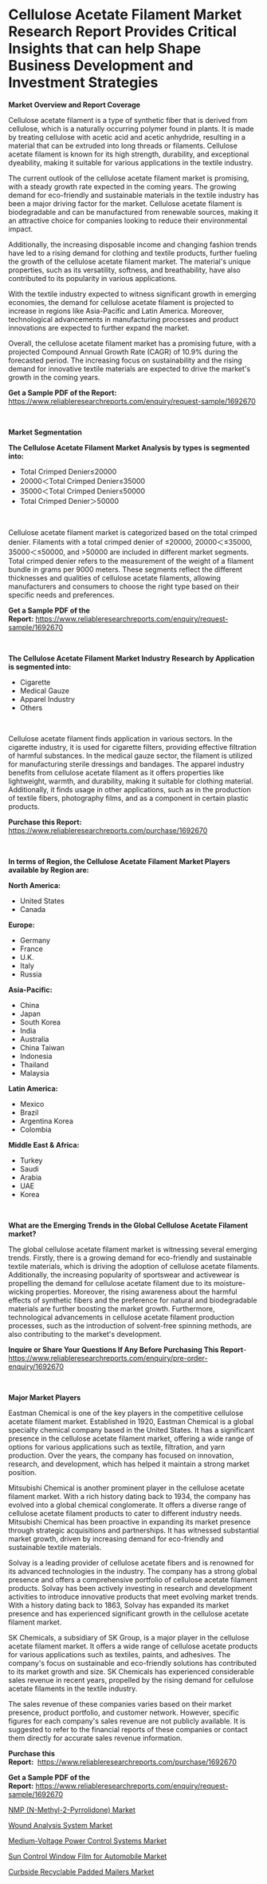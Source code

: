 <p><h1>Cellulose Acetate Filament Market Research Report Provides Critical Insights that can help Shape Business Development and Investment Strategies</h1></p><p><strong>Market Overview and Report Coverage</strong></p>
<p><p>Cellulose acetate filament is a type of synthetic fiber that is derived from cellulose, which is a naturally occurring polymer found in plants. It is made by treating cellulose with acetic acid and acetic anhydride, resulting in a material that can be extruded into long threads or filaments. Cellulose acetate filament is known for its high strength, durability, and exceptional dyeability, making it suitable for various applications in the textile industry.</p><p>The current outlook of the cellulose acetate filament market is promising, with a steady growth rate expected in the coming years. The growing demand for eco-friendly and sustainable materials in the textile industry has been a major driving factor for the market. Cellulose acetate filament is biodegradable and can be manufactured from renewable sources, making it an attractive choice for companies looking to reduce their environmental impact.</p><p>Additionally, the increasing disposable income and changing fashion trends have led to a rising demand for clothing and textile products, further fueling the growth of the cellulose acetate filament market. The material's unique properties, such as its versatility, softness, and breathability, have also contributed to its popularity in various applications.</p><p>With the textile industry expected to witness significant growth in emerging economies, the demand for cellulose acetate filament is projected to increase in regions like Asia-Pacific and Latin America. Moreover, technological advancements in manufacturing processes and product innovations are expected to further expand the market.</p><p>Overall, the cellulose acetate filament market has a promising future, with a projected Compound Annual Growth Rate (CAGR) of 10.9% during the forecasted period. The increasing focus on sustainability and the rising demand for innovative textile materials are expected to drive the market's growth in the coming years.</p></p>
<p><strong>Get a Sample PDF of the Report:</strong> <a href="https://www.reliableresearchreports.com/enquiry/request-sample/1692670">https://www.reliableresearchreports.com/enquiry/request-sample/1692670</a></p>
<p>&nbsp;</p>
<p><strong>Market Segmentation</strong></p>
<p><strong>The Cellulose Acetate Filament Market Analysis by types is segmented into:</strong></p>
<p><ul><li>Total Crimped Denier≤20000</li><li>20000＜Total Crimped Denier≤35000</li><li>35000＜Total Crimped Denier≤50000</li><li>Total Crimped Denier＞50000</li></ul></p>
<p>&nbsp;</p>
<p><p>Cellulose acetate filament market is categorized based on the total crimped denier. Filaments with a total crimped denier of ≤20000, 20000＜≤35000, 35000＜≤50000, and >50000 are included in different market segments. Total crimped denier refers to the measurement of the weight of a filament bundle in grams per 9000 meters. These segments reflect the different thicknesses and qualities of cellulose acetate filaments, allowing manufacturers and consumers to choose the right type based on their specific needs and preferences.</p></p>
<p><strong>Get a Sample PDF of the Report:</strong>&nbsp;<a href="https://www.reliableresearchreports.com/enquiry/request-sample/1692670">https://www.reliableresearchreports.com/enquiry/request-sample/1692670</a></p>
<p>&nbsp;</p>
<p><strong>The Cellulose Acetate Filament Market Industry Research by Application is segmented into:</strong></p>
<p><ul><li>Cigarette</li><li>Medical Gauze</li><li>Apparel Industry</li><li>Others</li></ul></p>
<p>&nbsp;</p>
<p><p>Cellulose acetate filament finds application in various sectors. In the cigarette industry, it is used for cigarette filters, providing effective filtration of harmful substances. In the medical gauze sector, the filament is utilized for manufacturing sterile dressings and bandages. The apparel industry benefits from cellulose acetate filament as it offers properties like lightweight, warmth, and durability, making it suitable for clothing material. Additionally, it finds usage in other applications, such as in the production of textile fibers, photography films, and as a component in certain plastic products.</p></p>
<p><strong>Purchase this Report:</strong>&nbsp; <a href="https://www.reliableresearchreports.com/purchase/1692670">https://www.reliableresearchreports.com/purchase/1692670</a></p>
<p>&nbsp;</p>
<p><strong>In terms of Region, the Cellulose Acetate Filament Market Players available by Region are:</strong></p>
<p>
    <p> <strong> North America: </strong>
        <ul>
            <li>United States</li>
            <li>Canada</li>
        </ul>
        </p> 
    <p> <strong> Europe: </strong>
        <ul>
            <li>Germany</li>
            <li>France</li>
            <li>U.K.</li>
            <li>Italy</li>
            <li>Russia</li>
        </ul>
        </p> 
    <p> <strong> Asia-Pacific: </strong>
        <ul>
            <li>China</li>
            <li>Japan</li>
            <li>South Korea</li>
            <li>India</li>
            <li>Australia</li>
            <li>China Taiwan</li>
            <li>Indonesia</li>
            <li>Thailand</li>
            <li>Malaysia</li>
        </ul>
        </p> 
    <p> <strong> Latin America: </strong>
        <ul>
            <li>Mexico</li>
            <li>Brazil</li>
            <li>Argentina Korea</li>
            <li>Colombia</li>
        </ul>
        </p> 
    <p> <strong> Middle East & Africa: </strong>
        <ul>
            <li>Turkey</li>
            <li>Saudi</li>
            <li>Arabia</li>
            <li>UAE</li>
            <li>Korea</li>
        </ul>
    </p>
    </p>
<p>&nbsp;</p>
<p><strong>What are the Emerging Trends in the Global Cellulose Acetate Filament market?</strong></p>
<p><p>The global cellulose acetate filament market is witnessing several emerging trends. Firstly, there is a growing demand for eco-friendly and sustainable textile materials, which is driving the adoption of cellulose acetate filaments. Additionally, the increasing popularity of sportswear and activewear is propelling the demand for cellulose acetate filament due to its moisture-wicking properties. Moreover, the rising awareness about the harmful effects of synthetic fibers and the preference for natural and biodegradable materials are further boosting the market growth. Furthermore, technological advancements in cellulose acetate filament production processes, such as the introduction of solvent-free spinning methods, are also contributing to the market's development.</p></p>
<p><strong>Inquire or Share Your Questions If Any Before Purchasing This Report</strong>- <a href="https://www.reliableresearchreports.com/enquiry/pre-order-enquiry/1692670">https://www.reliableresearchreports.com/enquiry/pre-order-enquiry/1692670</a></p>
<p>&nbsp;</p>
<p><strong>Major Market Players</strong></p>
<p><p>Eastman Chemical is one of the key players in the competitive cellulose acetate filament market. Established in 1920, Eastman Chemical is a global specialty chemical company based in the United States. It has a significant presence in the cellulose acetate filament market, offering a wide range of options for various applications such as textile, filtration, and yarn production. Over the years, the company has focused on innovation, research, and development, which has helped it maintain a strong market position.</p><p>Mitsubishi Chemical is another prominent player in the cellulose acetate filament market. With a rich history dating back to 1934, the company has evolved into a global chemical conglomerate. It offers a diverse range of cellulose acetate filament products to cater to different industry needs. Mitsubishi Chemical has been proactive in expanding its market presence through strategic acquisitions and partnerships. It has witnessed substantial market growth, driven by increasing demand for eco-friendly and sustainable textile materials.</p><p>Solvay is a leading provider of cellulose acetate fibers and is renowned for its advanced technologies in the industry. The company has a strong global presence and offers a comprehensive portfolio of cellulose acetate filament products. Solvay has been actively investing in research and development activities to introduce innovative products that meet evolving market trends. With a history dating back to 1863, Solvay has expanded its market presence and has experienced significant growth in the cellulose acetate filament market.</p><p>SK Chemicals, a subsidiary of SK Group, is a major player in the cellulose acetate filament market. It offers a wide range of cellulose acetate products for various applications such as textiles, paints, and adhesives. The company's focus on sustainable and eco-friendly solutions has contributed to its market growth and size. SK Chemicals has experienced considerable sales revenue in recent years, propelled by the rising demand for cellulose acetate filaments in the textile industry.</p><p>The sales revenue of these companies varies based on their market presence, product portfolio, and customer network. However, specific figures for each company's sales revenue are not publicly available. It is suggested to refer to the financial reports of these companies or contact them directly for accurate sales revenue information.</p></p>
<p><strong>Purchase this Report:</strong>&nbsp;&nbsp;<a href="https://www.reliableresearchreports.com/purchase/1692670">https://www.reliableresearchreports.com/purchase/1692670</a></p>
<p></p>
<p><strong>Get a Sample PDF of the Report:</strong>&nbsp;<a href="https://www.reliableresearchreports.com/enquiry/request-sample/1692670">https://www.reliableresearchreports.com/enquiry/request-sample/1692670</a></p>
<p><p><a href="https://github.com/krithireportprime/Market-Research-Report-List-1/blob/main/nmp-n-methyl-2-pyrrolidone-market.md">NMP (N-Methyl-2-Pyrrolidone) Market</a></p><p><a href="https://medium.com/@patriciaday39/wound-analysis-system-market-furnishes-information-on-market-share-market-trends-and-market-72c4803620e9">Wound Analysis System Market</a></p><p><a href="https://www.linkedin.com/pulse/decoding-medium-voltage-power-control-systems-market-deep/">Medium-Voltage Power Control Systems Market</a></p><p><a href="https://github.com/anmolreportprime/Market-Research-Report-List-1/blob/main/sun-control-window-film-for-automobile-market.md">Sun Control Window Film for Automobile Market</a></p><p><a href="https://medium.com/@annaalexander40/curbside-recyclable-padded-mailers-market-furnishes-information-on-market-share-market-trends-and-eabedb4a3007">Curbside Recyclable Padded Mailers Market</a></p></p>